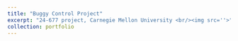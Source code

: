 ```yaml
---
title: "Buggy Control Project"
excerpt: "24-677 project, Carnegie Mellon University <br/><img src=''>"
collection: portfolio
---
```

